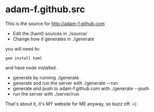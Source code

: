 adam-f.github.src
=================

This is the source for http://adam-f.github.com

* Edit the (haml) sources in ./source/
* Change how it generates in ./generate

you will need to:

    gem install haml

and have node installed.

* generate by running ./generate
* generate and run the server with ./generate --run
* generate and push to adam-f.github.com with ./generate --push
* run the server with ./server/run

That's about it, it's MY website for ME anyway, so buzz off. =)
